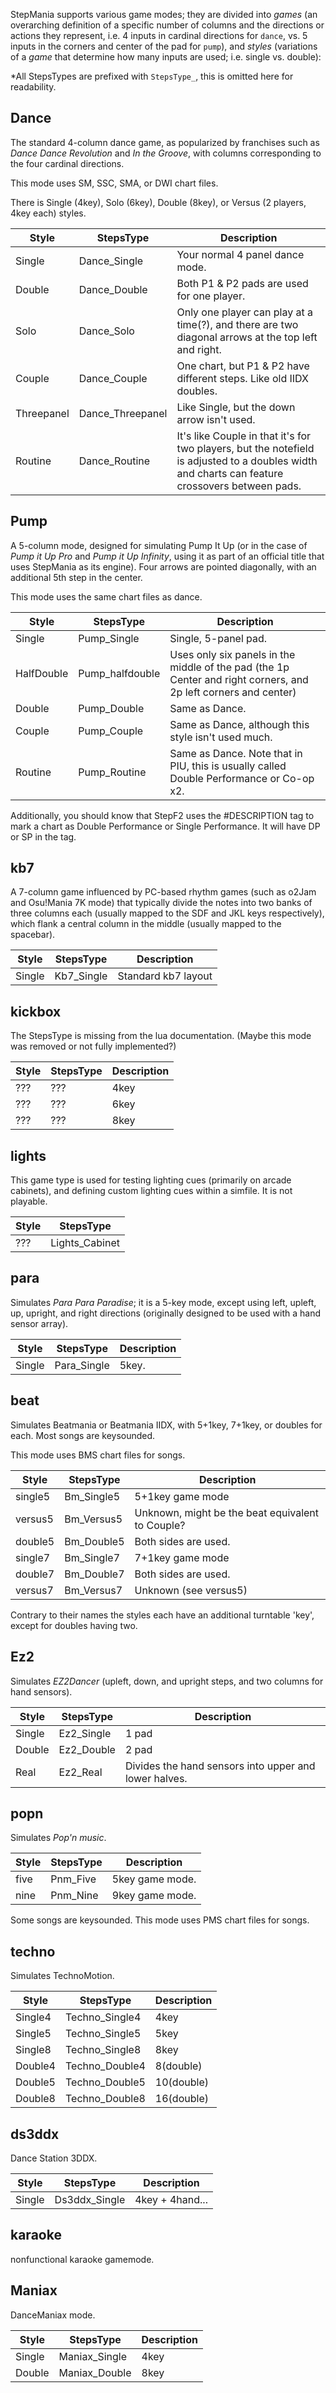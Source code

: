 StepMania supports various game modes; they are divided into _games_ (an overarching definition of a specific number of columns and the directions or actions they represent, i.e. 4 inputs in cardinal directions for `dance`, vs. 5 inputs in the corners and center of the pad for `pump`), and _styles_ (variations of a _game_ that determine how many inputs are used; i.e. single vs. double):

*All StepsTypes are prefixed with `StepsType_`, this is omitted here for readability.

## Dance
The standard 4-column dance game, as popularized by franchises such as _Dance Dance Revolution_ and _In the Groove_, with columns corresponding to the four cardinal directions.

This mode uses SM, SSC, SMA, or DWI chart files.

There is Single (4key), Solo (6key), Double (8key), or Versus (2 players, 4key each) styles.

| Style | StepsType | Description |
| ----- | --------- | ----------- |
| Single | Dance_Single | Your normal 4 panel dance mode. |
| Double | Dance_Double | Both P1 & P2 pads are used for one player. |
| Solo | Dance_Solo | Only one player can play at a time(?), and there are two diagonal arrows at the top left and right. |
| Couple | Dance_Couple |  One chart, but P1 & P2 have different steps. Like old IIDX doubles. |
| Threepanel | Dance_Threepanel | Like Single, but the down arrow isn't used. |
| Routine | Dance_Routine | It's like Couple in that it's for two players, but the notefield is adjusted to a doubles width and charts can feature crossovers between pads. |

## Pump
A 5-column mode, designed for simulating Pump It Up (or in the case of _Pump it Up Pro_ and _Pump it Up Infinity_, using it as part of an official title that uses StepMania as its engine). Four arrows are pointed diagonally, with an additional 5th step in the center.

This mode uses the same chart files as dance.

| Style | StepsType | Description |
| ----- | --------- | ----------- |
| Single | Pump_Single | Single, 5-panel pad. |
| HalfDouble | Pump_halfdouble | Uses only six panels in the middle of the pad (the 1p Center and right corners, and 2p left corners and center) |
| Double | Pump_Double | Same as Dance. |
| Couple | Pump_Couple | Same as Dance, although this style isn't used much. |
| Routine | Pump_Routine | Same as Dance. Note that in PIU, this is usually called Double Performance or Co-op x2. |

Additionally, you should know that StepF2 uses the #DESCRIPTION tag to mark a chart as Double Performance or Single Performance. It will have DP or SP in the tag.

## kb7
A 7-column game influenced by PC-based rhythm games (such as o2Jam and Osu!Mania 7K mode) that typically divide the notes into two banks of three columns each (usually mapped to the SDF and JKL keys respectively), which flank a central column in the middle (usually mapped to the spacebar).

| Style | StepsType | Description |
| ----- | --------- | ----------- |
| Single | Kb7_Single | Standard kb7 layout  |

## kickbox

The StepsType is missing from the lua documentation. (Maybe this mode was removed or not fully implemented?)

| Style | StepsType | Description |
| ----- | --------- | ----------- |
| ??? | ??? | 4key |
| ??? | ??? | 6key |
| ??? | ??? | 8key |

## lights
This game type is used for testing lighting cues (primarily on arcade cabinets), and defining custom lighting cues within a simfile. It is not playable.

| Style | StepsType |
| ----- | --------- |
| ??? | Lights_Cabinet |

## para
Simulates _Para Para Paradise_; it is a 5-key mode, except using left, upleft, up, upright, and right directions (originally designed to be used with a hand sensor array).

| Style | StepsType | Description |
| ----- | --------- | ----------- |
| Single | Para_Single | 5key. |

## beat
Simulates Beatmania or Beatmania IIDX, with 5+1key, 7+1key, or doubles for each. Most songs are keysounded.

This mode uses BMS chart files for songs.

| Style | StepsType | Description |
| ----- | --------- | ----------- |
| single5 | Bm_Single5 | 5+1key game mode |
| versus5 | Bm_Versus5 | Unknown, might be the beat equivalent to Couple? |
| double5 | Bm_Double5 | Both sides are used. |
| single7 | Bm_Single7 | 7+1key game mode |
| double7 | Bm_Double7 | Both sides are used. |
| versus7 | Bm_Versus7 | Unknown (see versus5) |

Contrary to their names the styles each have an additional turntable 'key', except for doubles having two.

## Ez2

Simulates _EZ2Dancer_ (upleft, down, and upright steps, and two columns for hand sensors).

| Style | StepsType | Description |
| ----- | --------- | ----------- |
| Single | Ez2_Single | 1 pad |
| Double | Ez2_Double | 2 pad |
| Real | Ez2_Real | Divides the hand sensors into upper and lower halves. |# 

## popn
Simulates _Pop'n music_.

| Style | StepsType | Description |
| ----- | --------- | ----------- |
| five | Pnm_Five | 5key game mode. |
| nine | Pnm_Nine | 9key game mode. |

Some songs are keysounded. This mode uses PMS chart files for songs.

## techno
Simulates TechnoMotion.

| Style | StepsType | Description |
| ----- | --------- | ----------- |
| Single4 | Techno_Single4 | 4key |
| Single5 | Techno_Single5 | 5key |
| Single8 | Techno_Single8 | 8key |
| Double4 | Techno_Double4 | 8(double) |
| Double5 | Techno_Double5 | 10(double) |
| Double8 | Techno_Double8 | 16(double) |

## ds3ddx
Dance Station 3DDX.

| Style | StepsType | Description |
| ----- | --------- | ----------- |
| Single | Ds3ddx_Single | 4key + 4hand... |

## karaoke
nonfunctional karaoke gamemode.

## Maniax
DanceManiax mode.

| Style | StepsType | Description |
| ----- | --------- | ----------- |
| Single | Maniax_Single | 4key |
| Double | Maniax_Double | 8key |
